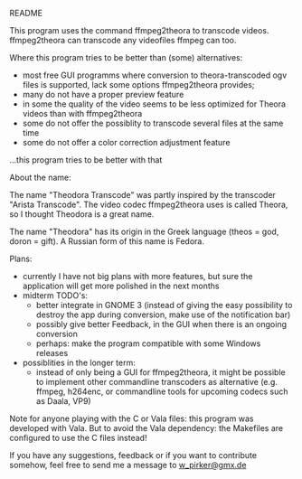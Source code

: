README

This program uses the command ffmpeg2theora to transcode videos. 
ffmpeg2theora can transcode any videofiles ffmpeg can too. 

Where this program tries to be better than (some) alternatives:
* most free GUI programms where conversion to theora-transcoded ogv files  is 
supported, lack some options ffmpeg2theora provides; 
* many do not have a proper preview feature 
* in some the quality of the video seems to be less optimized for Theora videos 
than with ffmpeg2theora
* some do not offer the possiblity to transcode several files at the same time
* some do not offer a color correction adjustment feature

...this program tries to be better with that

About the name:

The name "Theodora Transcode" was partly inspired by the transcoder "Arista Transcode".
The video codec ffmpeg2theora uses is called Theora, so I thought Theodora is a great name.  

The name "Theodora" has its origin in the Greek language (theos = god, doron = gift).
A Russian form of this name is Fedora.

Plans:
* currently I have not big plans with more features, but sure the application will get
more polished in the next months
* midterm TODO's:
	- better integrate in GNOME 3 (instead of giving the easy possibility to destroy
the app during conversion, make use of the notification bar)
	- possibly give better Feedback, in the GUI when there is an ongoing conversion
	- perhaps: make the program compatible with some Windows releases
* possiblities in the longer term:  
	- instead of only being a GUI for ffmpeg2theora, it might be possible to implement
	other commandline transcoders as alternative (e.g. ffmpeg, h264enc, or commandline 
	tools for upcoming codecs such as Daala, VP9)

Note for anyone playing with the C or Vala files: this program was developed with Vala. But
to avoid the Vala dependency: the Makefiles are configured to use the C files instead! 

If you have any suggestions, feedback or if you want to contribute somehow,
feel free to send me a message to w_pirker@gmx.de 
